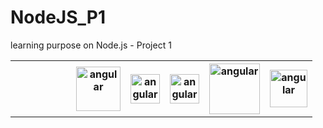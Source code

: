 <link rel="stylesheet" type="text/css" href="readme.css">

# NodeJS_P1
learning purpose on Node.js - Project 1

<table class="rokh_css_table">
  <tr>
      <th width="81px"></th>
      <th><img src="https://upload.wikimedia.org/wikipedia/commons/thumb/d/d5/IntelliJ_IDEA_Logo.svg/220px-IntelliJ_IDEA_Logo.svg.png" alt="angular" height="71"></th>
      <th><img src="https://upload.wikimedia.org/wikipedia/en/thumb/4/45/MongoDB-Logo.svg/250px-MongoDB-Logo.svg.png" alt="angular" height="47"></th> 
      <th><img src="https://upload.wikimedia.org/wikipedia/commons/thumb/6/64/Expressjs.png/220px-Expressjs.png" alt="angular" height="47"></th>
      <th><img src="https://angular.io/assets/images/logos/angular/shield-large.svg" alt="angular" height="81" style=""></th>
      <th><img src="https://upload.wikimedia.org/wikipedia/commons/thumb/d/d9/Node.js_logo.svg/220px-Node.js_logo.svg.png" alt="angular" height="60"></th>
  </tr>
</table>
